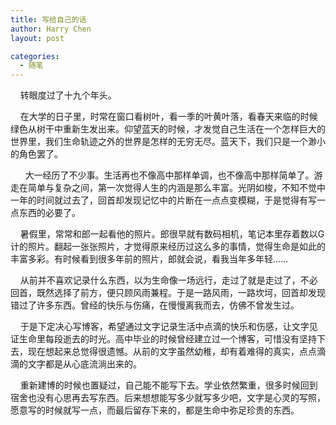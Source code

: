 ```yaml
---
title: 写给自己的话
author: Harry Chen
layout: post

categories:
  - 随笔
---
```


    转眼度过了十九个年头。

    在大学的日子里，时常在窗口看树叶，看一季的叶黄叶落，看春天来临的时候绿色从树干中重新生发出来。仰望蓝天的时候，才发觉自己生活在一个怎样巨大的世界里，我们生命轨迹之外的世界是怎样的无穷无尽。蓝天下，我们只是一个渺小的角色罢了。

      大一经历了不少事。生活再也不像高中那样单调，也不像高中那样简单了。游走在简单与复杂之间，第一次觉得人生的内涵是那么丰富。光阴如梭，不知不觉中一年的时间就过去了，回首却发现记忆中的片断在一点点变模糊，于是觉得有写一点东西的必要了。

    暑假里，常常和郎一起看他的照片。郎很早就有数码相机，笔记本里存着数以G计的照片。翻起一张张照片，才觉得原来经历过这么多的事情，觉得生命是如此的丰富多彩。有时候看到很多年前的照片，郎就会说，看我当年多年轻……

    从前并不喜欢记录什么东西，以为生命像一场远行，走过了就是走过了，不必回首，既然选择了前方，便只顾风雨兼程。于是一路风雨，一路坎坷，回首却发现错过了许多东西。曾经的快乐与伤痛，在慢慢离我而去，仿佛不曾发生过。

    于是下定决心写博客，希望通过文字记录生活中点滴的快乐和伤感，让文字见证生命里每段逝去的时光。高中毕业的时候曾经建立过一个博客，可惜没有坚持下去，现在想起来总觉得很遗憾。从前的文字虽然幼稚，却有着难得的真实，点点滴滴的文字都是从心底流淌出来的。

    重新建博的时候也置疑过，自己能不能写下去。学业依然繁重，很多时候回到宿舍也没有心思再去写东西。后来想想能写多少就写多少吧，文字是心灵的写照，愿意写的时候就写一点，而最后留存下来的，都是生命中弥足珍贵的东西。
